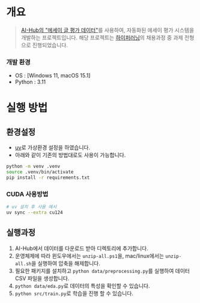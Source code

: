 # 개요
> [AI-Hub의 "에세이 글 평가 데이터"](https://www.aihub.or.kr/aihubdata/data/view.do?currMenu=115&topMenu=100&dataSetSn=545)를 사용하여, 자동화된 에세이 평가 시스템을 개발하는 프로젝트입니다.
> 해당 프로젝트는 [하이퍼러닝](https://www.hyperlearning.kr)의 채용과정 중 과제 전형으로 진행되었습니다.

### 개발 환경
- OS : [Windows 11, macOS 15.1]
- Python : 3.11
# 실행 방법
## 환경설정
- [uv](https://docs.astral.sh/uv/)로 가상환경 설정을 하였습니다.
- 아래와 같이 기존의 방법대로도 사용이 가능합니다.
```bash
python -m venv .venv
source .venv/bin/activate
pip install -r requirements.txt
```

### CUDA 사용방법
```bash
# uv 설치 후 사용 예시
uv sync --extra cu124
```

## 실행과정
1. AI-Hub에서 데이터를 다운로드 받아 디렉토리에 추가합니다.
2. 운영체제에 따라 윈도우에서는 `unzip-all.ps1`을, mac/linux에서는 `unzip-all.sh`을 실행하여 압축을 해제합니다.
3. 필요한 패키지를 설치하고 `python data/preprocessing.py`를 실행하여 데이터 CSV 파일을 생성합니다.
4. `python data/eda.py`로 데이터의 특성을 확인할 수 있습니다.
5. `python src/train.py`로 학습을 진행 할 수 있습니다.